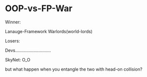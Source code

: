 # OOP-vs-FP-War

Winner:

Lanauge-Framework Warlords(world-lords)

Losers:

Devs.............................


SkyNet: O_O

but what happen when you entangle the two with head-on collision?
